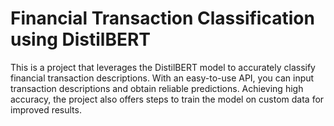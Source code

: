 # Financial Transaction Classification using DistilBERT
This is a project that leverages the DistilBERT model to accurately classify financial transaction descriptions. With an easy-to-use API, you can input transaction descriptions and obtain reliable predictions. Achieving high accuracy, the project also offers steps to train the model on custom data for improved results.
